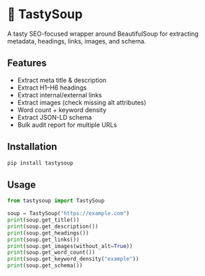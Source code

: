 
# 🍲 TastySoup

A tasty SEO-focused wrapper around BeautifulSoup for extracting metadata, headings, links, images, and schema.

## Features
- Extract meta title & description
- Extract H1–H6 headings
- Extract internal/external links
- Extract images (check missing alt attributes)
- Word count + keyword density
- Extract JSON-LD schema
- Bulk audit report for multiple URLs

## Installation
```bash
pip install tastysoup
```

## Usage
```python
from tastysoup import TastySoup

soup = TastySoup("https://example.com")
print(soup.get_title())
print(soup.get_description())
print(soup.get_headings())
print(soup.get_links())
print(soup.get_images(without_alt=True))
print(soup.get_word_count())
print(soup.get_keyword_density("example"))
print(soup.get_schema())
```
